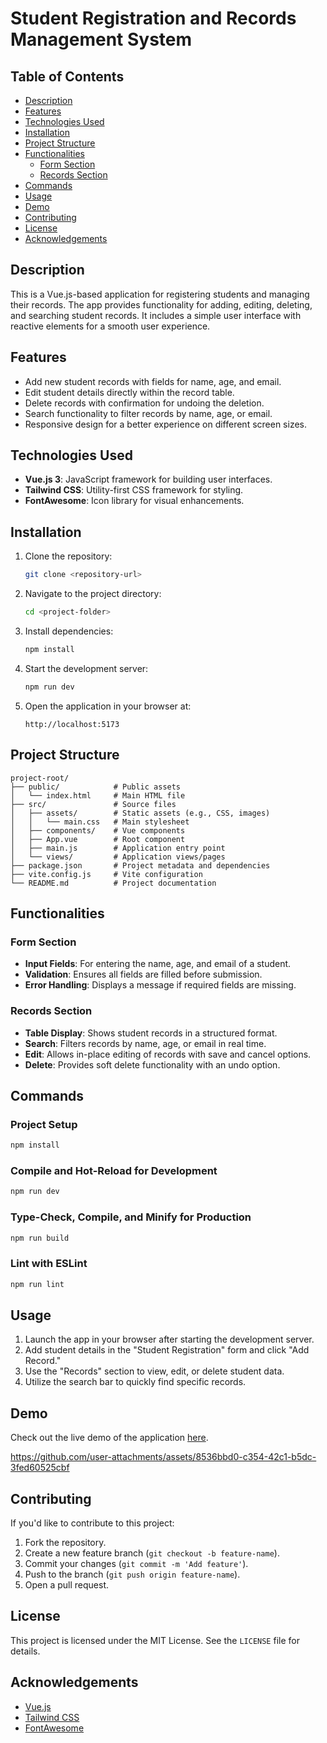 # Student Registration and Records Management System

## Table of Contents
- [Description](#description)
- [Features](#features)
- [Technologies Used](#technologies-used)
- [Installation](#installation)
- [Project Structure](#project-structure)
- [Functionalities](#functionalities)
  - [Form Section](#form-section)
  - [Records Section](#records-section)
- [Commands](#commands)
- [Usage](#usage)
- [Demo](#demo)
- [Contributing](#contributing)
- [License](#license)
- [Acknowledgements](#acknowledgements)

## Description
This is a Vue.js-based application for registering students and managing their records. The app provides functionality for adding, editing, deleting, and searching student records. It includes a simple user interface with reactive elements for a smooth user experience.

## Features
- Add new student records with fields for name, age, and email.
- Edit student details directly within the record table.
- Delete records with confirmation for undoing the deletion.
- Search functionality to filter records by name, age, or email.
- Responsive design for a better experience on different screen sizes.

## Technologies Used
- **Vue.js 3**: JavaScript framework for building user interfaces.
- **Tailwind CSS**: Utility-first CSS framework for styling.
- **FontAwesome**: Icon library for visual enhancements.

## Installation

1. Clone the repository:
   ```bash
   git clone <repository-url>
   ```

2. Navigate to the project directory:
   ```bash
   cd <project-folder>
   ```

3. Install dependencies:
   ```bash
   npm install
   ```

4. Start the development server:
   ```bash
   npm run dev
   ```

5. Open the application in your browser at:
   ```
   http://localhost:5173
   ```

## Project Structure

```
project-root/
├── public/            # Public assets
│   └── index.html     # Main HTML file
├── src/               # Source files
│   ├── assets/        # Static assets (e.g., CSS, images)
│   │   └── main.css   # Main stylesheet
│   ├── components/    # Vue components
│   ├── App.vue        # Root component
│   ├── main.js        # Application entry point
│   └── views/         # Application views/pages
├── package.json       # Project metadata and dependencies
├── vite.config.js     # Vite configuration
└── README.md          # Project documentation
```

## Functionalities

### Form Section
- **Input Fields**: For entering the name, age, and email of a student.
- **Validation**: Ensures all fields are filled before submission.
- **Error Handling**: Displays a message if required fields are missing.

### Records Section
- **Table Display**: Shows student records in a structured format.
- **Search**: Filters records by name, age, or email in real time.
- **Edit**: Allows in-place editing of records with save and cancel options.
- **Delete**: Provides soft delete functionality with an undo option.

## Commands

### Project Setup
```bash
npm install
```

### Compile and Hot-Reload for Development
```bash
npm run dev
```

### Type-Check, Compile, and Minify for Production
```bash
npm run build
```

### Lint with ESLint
```bash
npm run lint
```

## Usage

1. Launch the app in your browser after starting the development server.
2. Add student details in the "Student Registration" form and click "Add Record."
3. Use the "Records" section to view, edit, or delete student data.
4. Utilize the search bar to quickly find specific records.

## Demo
Check out the live demo of the application [here](https://student-registry-6np3cwcj0-brielle28s-projects.vercel.app/).

https://github.com/user-attachments/assets/8536bbd0-c354-42c1-b5dc-3fed60525cbf

## Contributing

If you'd like to contribute to this project:
1. Fork the repository.
2. Create a new feature branch (`git checkout -b feature-name`).
3. Commit your changes (`git commit -m 'Add feature'`).
4. Push to the branch (`git push origin feature-name`).
5. Open a pull request.

## License
This project is licensed under the MIT License. See the `LICENSE` file for details.

## Acknowledgements
- [Vue.js](https://vuejs.org/)
- [Tailwind CSS](https://tailwindcss.com/)
- [FontAwesome](https://fontawesome.com/)
```
